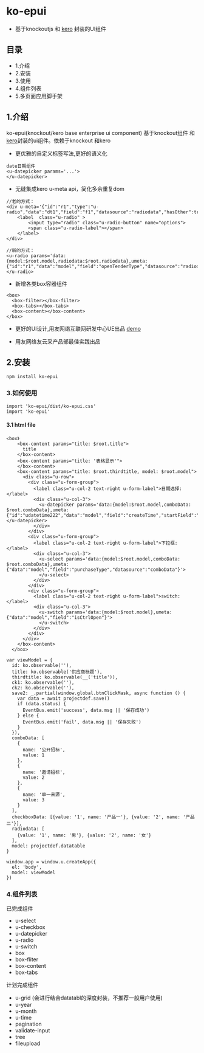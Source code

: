 # ko-epui
- 基于knockoutjs 和 [kero](http://tinper.org/dist/kero/index.html) 封装的UI组件

## 目录

- 1.介绍
- 2.安装
- 3.使用
- 4.组件列表
- 5.多页面应用脚手架


## 1.介绍

ko-epui(knockout/kero base enterprise ui component) 基于knockout组件 和 [kero](http://tinper.org/dist/kero/index.html)封装的ui组件。依赖于knockout 和kero

- 更优雅的自定义标签写法,更好的语义化
```
date日期组件
<u-datepicker params='...'>
</u-datepicker>
```
- 无缝集成kero u-meta api，简化多余重复dom
```
//老的方式：
<div u-meta='{"id":"r1","type":"u-radio","data":"dt1","field":"f1","datasource":"radiodata","hasOther":true}'>
    <label  class="u-radio" >
        <input type="radio" class="u-radio-button" name="options">
        <span class="u-radio-label"></span>
    </label>
</div>

//新的方式：
<u-radio params='data:{model:$root.model,radiodata:$root.radiodata},umeta:{"id":"r1","data":"model","field":"openTenderType","datasource":"radiodata"}'>
</u-radio>
```

- 新增各类box容器组件
```
<box>
  <box-filter></box-filter>
  <box-tabs></box-tabs>
  <box-content></box-content>
</box>
```

- 更好的UI设计,用友网络互联网研发中心UE出品
[demo](https://www.yonyouyc.com/)

- 用友网络友云采产品部最佳实践出品

## 2.安装
```
npm install ko-epui
```

### 3.如何使用

```
import 'ko-epui/dist/ko-epui.css'
import 'ko-epui'

```

#### 3.1 html file
```
<box》
    <box-content params="title: $root.title">
      title
    </box-content>
    <box-content params="title: '表格显示'">
    </box-content>
    <box-content params="title: $root.thirdtitle, model: $root.model">
      <div class="u-row">
        <div class="u-form-group">
          <label class="u-col-2 text-right u-form-label">日期选择:</label>
          <div class="u-col-3">
            <u-datepicker params='data:{model:$root.model,comboData: $root.comboData},umeta:{"id":"udatetime222","data":"model","field":"createTime","startField":"exceptStartTime"}'></u-datepicker>
          </div>
        </div>
        <div class="u-form-group">
          <label class="u-col-2 text-right u-form-label">下拉框:</label>
          <div class="u-col-3">
            <u-select params='data:{model:$root.model,comboData: $root.comboData},umeta:{"data":"model","field":"purchaseType","datasource":"comboData"}'>
            </u-select>
          </div>
        </div>
        <div class="u-form-group">
          <label class="u-col-2 text-right u-form-label">switch:</label>
          <div class="u-col-3">
            <u-switch params='data:{model:$root.model},umeta:{"data":"model","field":"isCtrlOpen"}'>
            </u-switch>
          </div>
        </div>
      </div>
    </box-content>
  </box>

```

```
var viewModel = {
  id: ko.observable(''),
  title: ko.observable('供应商标题'),
  thirdtitle: ko.observable(__('title')),
  ck1: ko.observable(''),
  ck2: ko.observable(''),
  save2: _.partial(window.global.btnClickMask, async function () {
    var data = await projectdef.save()
    if (data.status) {
      EventBus.emit('success', data.msg || '保存成功')
    } else {
      EventBus.emit('fail', data.msg || '保存失败')
    }
  }),
  comboData: [
    {
      name: '公开招标',
      value: 1
    },
    {
      name: '邀请招标',
      value: 2
    },
    {
      name: '单一来源',
      value: 3
    }
  ],
  checkboxData: [{value: '1', name: '产品一'}, {value: '2', name: '产品二'}],
  radiodata: [
    {value: '1', name: '男'}, {value: '2', name: '女'}
  ],
  model: projectdef.datatable
}

window.app = window.u.createApp({
  el: 'body',
  model: viewModel
})
```
### 4.组件列表
已完成组件

- u-select
- u-checkbox
- u-datepicker
- u-radio
- u-switch
- box
- box-fliter
- box-content
- box-tabs

计划完成组件
- u-grid (会进行结合datatabl的深度封装，不推荐一般用户使用)
- u-year
- u-month
- u-time
- pagination
- validate-input
- tree
- fileupload
